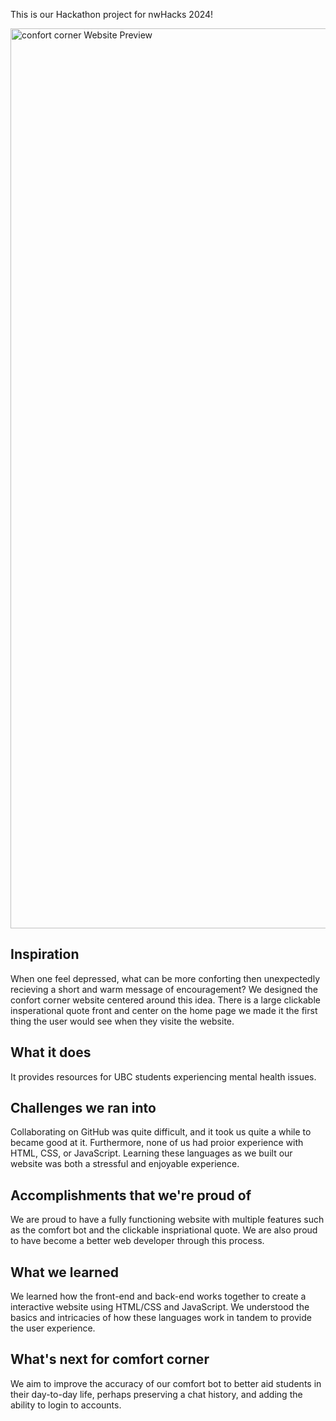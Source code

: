 This is our Hackathon project for nwHacks 2024!

<img width="1440" alt="confort corner Website Preview" src="https://github.com/johnny-581/Hackathon-Project-1/assets/57878133/063bf8be-227e-4d86-953c-a1d6c92c3b24">

## Inspiration

When one feel depressed, what can be more conforting then unexpectedly recieving a short and warm message of encouragement? We designed the confort corner website centered around this idea. There is a large clickable insperational quote front and center on the home page we made it the first thing the user would see when they visite the website.

## What it does

It provides resources for UBC students experiencing mental health issues.

## Challenges we ran into

Collaborating on GitHub was quite difficult, and it took us quite a while to became good at it. Furthermore, none of us had proior experience with HTML, CSS, or JavaScript. Learning these languages as we built our website was both a stressful and enjoyable experience.

## Accomplishments that we're proud of

We are proud to have a fully functioning website with multiple features such as the comfort bot and the clickable inspriational quote. We are also proud to have become a better web developer through this process.

## What we learned

We learned how the front-end and back-end works together to create a interactive website using HTML/CSS and JavaScript. We understood the basics and intricacies of how these languages work in tandem to provide the user experience.

## What's next for comfort corner

We aim to improve the accuracy of our comfort bot to better aid students in their day-to-day life, perhaps preserving a chat history, and adding the ability to login to accounts.

